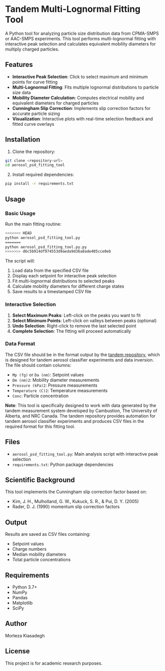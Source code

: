 # Tandem Multi-Lognormal Fitting Tool

A Python tool for analyzing particle size distribution data from CPMA-SMPS or AAC-SMPS experiments. This tool performs multi-lognormal fitting with interactive peak selection and calculates equivalent mobility diameters for multiply charged particles.

## Features

- **Interactive Peak Selection**: Click to select maximum and minimum points for curve fitting
- **Multi-Lognormal Fitting**: Fits multiple lognormal distributions to particle size data
- **Mobility Diameter Calculation**: Computes electrical mobility and equivalent diameters for charged particles
- **Cunningham Slip Correction**: Implements slip correction factors for accurate particle sizing
- **Visualization**: Interactive plots with real-time selection feedback and fitted curve overlays

## Installation

1. Clone the repository:
```bash
git clone <repository-url>
cd aerosol_psd_fitting_tool
```

2. Install required dependencies:
```bash
pip install -r requirements.txt
```

## Usage

### Basic Usage

Run the main fitting routine:
```bash
<<<<<<< HEAD
python aerosol_psd_fitting_tool.py
=======
python aerosol_psd_fitting_tool.py.py
>>>>>>> d6c5b914df974553d9aeda9d36a8ade405cce0eb
```

The script will:
1. Load data from the specified CSV file
2. Display each setpoint for interactive peak selection
3. Fit multi-lognormal distributions to selected peaks
4. Calculate mobility diameters for different charge states
5. Save results to a timestamped CSV file

### Interactive Selection

1. **Select Maximum Peaks**: Left-click on the peaks you want to fit
2. **Select Minimum Points**: Left-click on valleys between peaks (optional)
3. **Undo Selection**: Right-click to remove the last selected point
4. **Complete Selection**: The fitting will proceed automatically

### Data Format

The CSV file should be in the format output by the [tandem repository](https://github.com/cambustion/tandem), which is designed for tandem aerosol classifier experiments and data inversion. The file should contain columns:

- `Mp (fg)` or `Da (nm)`: Setpoint values
- `Dm (nm)2`: Mobility diameter measurements
- `Pressure (kPa)2`: Pressure measurements
- `Temperature (C)2`: Temperature measurements
- `Conc`: Particle concentration

**Note**: This tool is specifically designed to work with data generated by the tandem measurement system developed by Cambustion, The University of Alberta, and NRC Canada. The tandem repository provides automation for tandem aerosol classifier experiments and produces CSV files in the required format for this fitting tool.

## Files

- `aerosol_psd_fitting_tool.py`: Main analysis script with interactive peak selection
- `requirements.txt`: Python package dependencies

## Scientific Background

This tool implements the Cunningham slip correction factor based on:
- Kim, J. H., Mulholland, G. W., Kukuck, S. R., & Pui, D. Y. (2005)
- Rader, D. J. (1990) momentum slip correction factors

## Output

Results are saved as CSV files containing:
- Setpoint values
- Charge numbers
- Median mobility diameters
- Total particle concentrations

## Requirements

- Python 3.7+
- NumPy
- Pandas
- Matplotlib
- SciPy

## Author

Morteza Kiasadegh

## License

This project is for academic research purposes.
